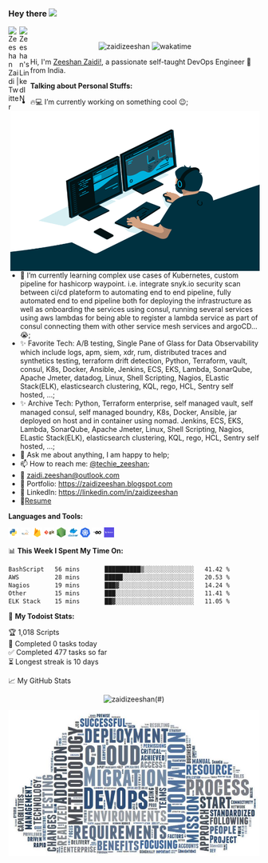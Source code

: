 <!-- [![](https://github.com/zaidizeeshan/zaidizeeshan/blob/main/dino.gif)](#)-->
### Hey there <img src="https://media.giphy.com/media/hvRJCLFzcasrR4ia7z/giphy.gif" width="25px">
<a href="https://twitter.com/techie_zeeshan">
  <img align="left" alt="Zeeshan Zaidi | Twitter" width="22px" src="https://raw.githubusercontent.com/peterthehan/peterthehan/master/assets/twitter.svg" />
</a>
<a href="https://www.linkedin.com/in/zaidizeeshan/">
  <img align="left" alt="Zeeshan's LinkedIN" width="22px" src="https://raw.githubusercontent.com/peterthehan/peterthehan/master/assets/linkedin.svg" />
</a>


<br />

<p align="center">
    <img src="https://komarev.com/ghpvc/?username=zaidizeeshan" alt="zaidizeeshan"/>
    <img src="https://wakatime.com/badge/user/4719ba27-7e5d-4a0e-8a46-ec4c3e264034.svg" alt="wakatime"/>
</p>

Hi, I'm [Zeeshan Zaidi!](https://zaidizeeshan.blogspot.com/), a passionate self-taught DevOps Engineer 🚀 from India.

  <img align="right" alt="GIF" src="https://github.com/zaidizeeshan/zaidizeeshan/blob/main/code.gif?raw=true" width="500" height="320" /> 
  
**Talking about Personal Stuffs:**

- 🔥💻 I’m currently working on something cool :wink:;
- :notebook: I’m currently learning complex use cases of Kubernetes, custom pipeline for hashicorp waypoint. i.e. integrate snyk.io security scan between ci/cd plateform to automating end to end pipeline, fully automated end to end pipeline both for deploying the infrastructure as well as onboarding the services using consul, running several services using aws lambdas for being able to register a lambda service as part of consul connecting them with other service mesh services and argoCD... 😭; 
- :sparkles: Favorite Tech: A/B testing, Single Pane of Glass for Data Observability which include logs, apm, siem, xdr, rum, distributed traces and synthetics testing, terraform drift detection, Python, Terraform, vault, consul, K8s, Docker, Ansible, Jenkins, ECS, EKS, Lambda, SonarQube, Apache Jmeter, datadog, Linux, Shell Scripting, Nagios, ELastic Stack(ELK), elasticsearch clustering, KQL, rego, HCL, Sentry self hosted, ...;
- :sparkles: Archive Tech: Python, Terraform enterprise, self managed vault, self managed consul, self managed boundry, K8s, Docker, Ansible, jar deployed on host and in container using nomad. Jenkins, ECS, EKS, Lambda, SonarQube, Apache Jmeter, Linux, Shell Scripting, Nagios, ELastic Stack(ELK), elasticsearch clustering, KQL, rego, HCL, Sentry self hosted,  ...;
- 💬 Ask me about anything, I am happy to help;
- 📫 How to reach me: [@techie_zeeshan](https://twitter.com/techie_zeeshan);
- :email:	zaidi.zeeshan@outlook.com <br>
- :art: Portfolio: https://zaidizeeshan.blogspot.com <br>
- :briefcase: LinkedIn: https://linkedin.com/in/zaidizeeshan <br>
- 📝[Resume](https://drive.google.com/file/d/1vJdfvdBJyLVAIyyvz4z0UEIsrbihqcxh/view?usp=sharing)

**Languages and Tools:**  

<code><img height="20" src="https://raw.githubusercontent.com/github/explore/80688e429a7d4ef2fca1e82350fe8e3517d3494d/topics/python/python.png"></code>
<code><img height="20" src="https://raw.githubusercontent.com/github/explore/80688e429a7d4ef2fca1e82350fe8e3517d3494d/topics/mysql/mysql.png"></code>
<code><img height="20" src="https://raw.githubusercontent.com/github/explore/80688e429a7d4ef2fca1e82350fe8e3517d3494d/topics/firebase/firebase.png"></code>
<code><img height="20" src="https://raw.githubusercontent.com/github/explore/80688e429a7d4ef2fca1e82350fe8e3517d3494d/topics/git/git.png"></code>
<code><img height="20" src="https://raw.githubusercontent.com/github/explore/80688e429a7d4ef2fca1e82350fe8e3517d3494d/topics/nodejs/nodejs.png"></code>
<code><img height="20" src="https://raw.githubusercontent.com/github/explore/6c6508f34230f0ac0d49e847a326429eefbfc030/topics/docker/docker.png"></code>
<code><img height="20" src="https://raw.githubusercontent.com/github/explore/46beb428f6ba77f5de33ba7633402379aba5d92d/topics/kubernetes/kubernetes.png"></code>
<code><img height="20" src="https://raw.githubusercontent.com/github/explore/46beb428f6ba77f5de33ba7633402379aba5d92d/topics/go/go.png"></code>
<code><img height="20" src="https://raw.githubusercontent.com/github/explore/a78365e1ed698ba6441a91508591e863cf1f9590/topics/terraform/terraform.png"></code>

📊 **This Week I Spent My Time On:**
<!--START_SECTION:waka-->
```text
BashScript   56 mins       ██████████▒░░░░░░░░░░░░░░   41.42 % 
AWS          28 mins       █████░░░░░░░░░░░░░░░░░░░░   20.53 % 
Nagios       19 mins       ███▓░░░░░░░░░░░░░░░░░░░░░   14.24 % 
Other        15 mins       ███░░░░░░░░░░░░░░░░░░░░░░   11.41 % 
ELK Stack    15 mins       ██▓░░░░░░░░░░░░░░░░░░░░░░   11.05 % 
```
<!--END_SECTION:waka-->

🚧 **My Todoist Stats:**
<!-- TODO-IST:START -->
🏆  1,018 Scripts           
🌸  Completed 0 tasks today           
✅  Completed 477 tasks so far           
⏳  Longest streak is 10 days
<!-- TODO-IST:END -->



📈 My GitHub Stats

<p align="center"> <img src="https://github-readme-stats.vercel.app/api?username=zaidizeeshan&show_icons=true&theme=gotham" alt="zaidizeeshan" />(#)



[![](https://github.com/zaidizeeshan/zaidizeeshan/blob/main/DevOps_Word_Cloud.jpg)](#)

<!-- fake contribution.gif  ### ∞ contributions in the last year 

 TODO-IST:START| <img src="https://github.com/zaidizeeshan/zaidizeeshan/blob/main/contributions.gif" alt="Contributions" width="722px" height="112px" /> | 
| ------------------------------------------------------------------------------------------------------------------------------------------- |


[Learn how we count contributions](https://docs.github.com/en/free-pro-team@latest/github/setting-up-and-managing-your-github-profile/why-are-my-contributions-not-showing-up-on-my-profile) -->

<!-- --------------------------------------------------------------------------------------- -->
<!-- 
<hr></hr>
<p align="center">
  <samp>
    Hi, I'm Zeeshan! 👋 <br>
    🔥 Delhi based DevOps Engineer grinding hard to make something cool  <br>
    :sparkles: Favorite Tech: cloud, Soc analysis, observability, Multi could integration, OWASP Zap, selenium, service mesh, web assembly, Linux ... <br>
    :notebook: I’m currently learning complex use cases of Kubernetes... 😭  <br>
    :email:	zaidi.zeeshan@outlook.com <br>
    :art: Portfolio: https://zaidizeeshan.blogspot.com <br>
    :briefcase: LinkedIn: https://linkedin.com/in/zaidizeeshan <br>
  </samp>
</p>
-->
<!--
**zaidizeeshan/zaidizeeshan** is a ✨ _special_ ✨ repository because its `README.md` (this file) appears on your GitHub profile.

Here are some ideas to get you started:

- 🔭 I’m currently working on ...
- 🌱 I’m currently learning ...
- 👯 I’m looking to collaborate on ...
- 🤔 I’m looking for help with ...
- 💬 Ask me about like dashboards to visualize and analyse data but you can't see the dashboard 24x7. so ehat is the solution? alerting is the solution...
- 📫 How to reach me: ...
- 😄 Pronouns: ...
- ⚡ Fun fact: ...
-->
